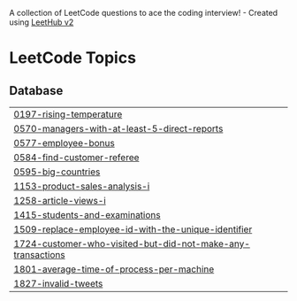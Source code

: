 A collection of LeetCode questions to ace the coding interview! - Created using [LeetHub v2](https://github.com/arunbhardwaj/LeetHub-2.0)
<!---LeetCode Topics Start-->
# LeetCode Topics
## Database
|  |
| ------- |
| [0197-rising-temperature](https://github.com/abhisheksaxena15/LeetCode/tree/master/0197-rising-temperature) |
| [0570-managers-with-at-least-5-direct-reports](https://github.com/abhisheksaxena15/LeetCode/tree/master/0570-managers-with-at-least-5-direct-reports) |
| [0577-employee-bonus](https://github.com/abhisheksaxena15/LeetCode/tree/master/0577-employee-bonus) |
| [0584-find-customer-referee](https://github.com/abhisheksaxena15/LeetCode/tree/master/0584-find-customer-referee) |
| [0595-big-countries](https://github.com/abhisheksaxena15/LeetCode/tree/master/0595-big-countries) |
| [1153-product-sales-analysis-i](https://github.com/abhisheksaxena15/LeetCode/tree/master/1153-product-sales-analysis-i) |
| [1258-article-views-i](https://github.com/abhisheksaxena15/LeetCode/tree/master/1258-article-views-i) |
| [1415-students-and-examinations](https://github.com/abhisheksaxena15/LeetCode/tree/master/1415-students-and-examinations) |
| [1509-replace-employee-id-with-the-unique-identifier](https://github.com/abhisheksaxena15/LeetCode/tree/master/1509-replace-employee-id-with-the-unique-identifier) |
| [1724-customer-who-visited-but-did-not-make-any-transactions](https://github.com/abhisheksaxena15/LeetCode/tree/master/1724-customer-who-visited-but-did-not-make-any-transactions) |
| [1801-average-time-of-process-per-machine](https://github.com/abhisheksaxena15/LeetCode/tree/master/1801-average-time-of-process-per-machine) |
| [1827-invalid-tweets](https://github.com/abhisheksaxena15/LeetCode/tree/master/1827-invalid-tweets) |
<!---LeetCode Topics End-->